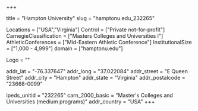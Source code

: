 
+++

title = "Hampton University"
slug = "hamptonu.edu_232265"

Locations = ["USA","Virginia"]
Control = ["Private not-for-profit"]
CarnegieClassification = ["Masters Colleges and Universities I"]
AthleticConferences = ["Mid-Eastern Athletic Conference"]
InstitutionalSize = ["1,000 - 4,999"]
domain = ["hamptonu.edu"]

Logo = ""

addr_lat = "-76.337647"
addr_long = "37.022084"
addr_street = "E Queen Street"
addr_city = "Hampton"
addr_state = "Virginia"
addr_postalcode = "23668-0099"

ipeds_unitid = "232265"
carn_2000_basic = "Master's Colleges and Universities (medium programs)"
addr_country = "USA"
+++
    
